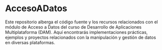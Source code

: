 # AccesoADatos
Este repositorio alberga el código fuente y los recursos relacionados con el módulo de Acceso a Datos del curso de Desarrollo de Aplicaciones Multiplataforma (DAM). Aquí encontrarás implementaciones prácticas, ejemplos y proyectos relacionados con la manipulación y gestión de datos en diversas plataformas.
